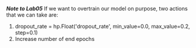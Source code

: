 ***Note to Lab05***
If we want to overtrain our model on purpose, two actions that we can take are:
1. dropout_rate = hp.Float('dropout_rate', min_value=0.0, max_value=0.2, step=0.1)
2. Increase number of end epochs
